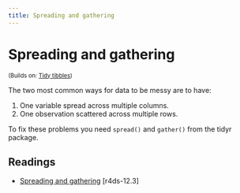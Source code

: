 ```yaml
---
title: Spreading and gathering
---
```


<!-- Generated automatically from spread-gather.yml. Do not edit by hand -->

# Spreading and gathering
<small>(Builds on: [Tidy tibbles](tidy-tibbles.md))</small>

The two most common ways for data to be messy are to have:

1. One variable spread across multiple columns.
1. One observation scattered across multiple rows.

To fix these problems you need `spread()` and `gather()` from the
tidyr package.

## Readings

  * [Spreading and gathering](http://r4ds.had.co.nz/tidy-data.html#spreading-and-gathering) [r4ds-12.3]



